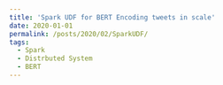 ```yaml
---
title: 'Spark UDF for BERT Encoding tweets in scale'
date: 2020-01-01
permalink: /posts/2020/02/SparkUDF/
tags:
  - Spark
  - Distrbuted System
  - BERT
---
```



 
